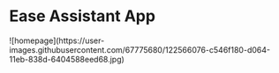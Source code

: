 <h1>Ease Assistant App</h1>
![homepage](https://user-images.githubusercontent.com/67775680/122566076-c546f180-d064-11eb-838d-6404588eed68.jpg)
